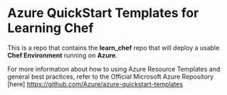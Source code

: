# Azure QuickStart Templates for Learning Chef

This is a repo that contains the **learn_chef** repo that will deploy a usable **Chef Environment** running on **Azure**.

For more information about how to using Azure Resource Templates and general best practices, refer to the Official Microsoft Azure Repository [here] https://github.com/Azure/azure-quickstart-templates


